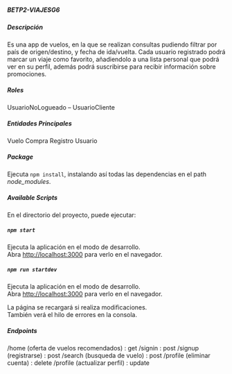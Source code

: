 ##### BETP2-VIAJESG6
 
##### Descripción
Es una app de vuelos, en la que se realizan consultas pudiendo filtrar por país de origen/destino, y fecha de ida/vuelta. Cada usuario registrado podrá marcar un viaje como favorito, añadiendolo a una lista personal que podrá ver en su perfil, además podrá suscribirse para recibir información sobre promociones. 

##### Roles
UsuarioNoLogueado – UsuarioCliente  

##### Entidades Principales

Vuelo
Compra
Registro
Usuario
 
##### Package
Ejecuta `npm install`, instalando así todas las dependencias en el path _node\_modules_. 

##### Available Scripts

En el directorio del proyecto, puede ejecutar:

##### `npm start`

Ejecuta la aplicación en el modo de desarrollo. \
Abra [http://localhost:3000](http://localhost:3000) para verlo en el navegador.

##### `npm run startdev`

Ejecuta la aplicación en el modo de desarrollo. \
Abra [http://localhost:3000](http://localhost:3000) para verlo en el navegador.

La página se recargará si realiza modificaciones. \
También verá el hilo de errores en la consola.

##### Endpoints

/home (oferta de vuelos recomendados) : get
/signin : post
/signup (registrarse) : post
/search (busqueda de vuelo) : post
/profile (eliminar cuenta) : delete
/profile (actualizar perfil) : update
